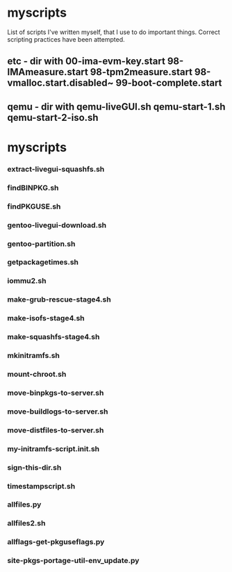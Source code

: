 # myscripts
List of scripts I've written myself, that I use to do important things.
Correct scripting practices have been attempted.

## etc - dir with 00-ima-evm-key.start  98-IMAmeasure.start  98-tpm2measure.start  98-vmalloc.start.disabled~  99-boot-complete.start 
## qemu - dir with qemu-liveGUI.sh  qemu-start-1.sh  qemu-start-2-iso.sh
# myscripts
### extract-livegui-squashfs.sh
### findBINPKG.sh
### findPKGUSE.sh
### gentoo-livegui-download.sh
### gentoo-partition.sh
### getpackagetimes.sh
### iommu2.sh
### make-grub-rescue-stage4.sh
### make-isofs-stage4.sh
### make-squashfs-stage4.sh
### mkinitramfs.sh
### mount-chroot.sh
### move-binpkgs-to-server.sh
### move-buildlogs-to-server.sh
### move-distfiles-to-server.sh
### my-initramfs-script.init.sh
### sign-this-dir.sh
### timestampscript.sh
### allfiles.py
### allfiles2.sh
### allflags-get-pkguseflags.py
### site-pkgs-portage-util-env_update.py
